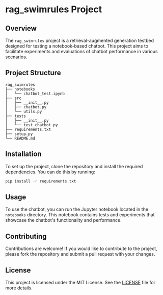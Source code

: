 # rag_swimrules Project

## Overview
The `rag_swimrules` project is a retrieval-augmented generation testbed designed for testing a notebook-based chatbot. This project aims to facilitate experiments and evaluations of chatbot performance in various scenarios.

## Project Structure
```
rag_swimrules
├── notebooks
│   └── chatbot_test.ipynb
├── src
│   ├── __init__.py
│   ├── chatbot.py
│   └── utils.py
├── tests
│   ├── __init__.py
│   └── test_chatbot.py
├── requirements.txt
├── setup.py
└── README.md
```

## Installation
To set up the project, clone the repository and install the required dependencies. You can do this by running:

```bash
pip install -r requirements.txt
```

## Usage
To use the chatbot, you can run the Jupyter notebook located in the `notebooks` directory. This notebook contains tests and experiments that showcase the chatbot's functionality and performance.

## Contributing
Contributions are welcome! If you would like to contribute to the project, please fork the repository and submit a pull request with your changes.

## License
This project is licensed under the MIT License. See the [LICENSE](LICENSE) file for more details.